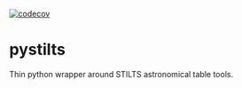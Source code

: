 [![codecov](https://codecov.io/gh/aidansedgewick/pystilts/branch/main/graph/badge.svg?token=MZI48732VB)](https://codecov.io/gh/aidansedgewick/pystilts)

# pystilts
Thin python wrapper around STILTS astronomical table tools.
